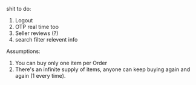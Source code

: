 shit to do:

1. Logout
2. OTP real time too
3. Seller reviews (?)
4. search filter relevent info

Assumptions:
1. You can buy only one item per Order
2. There's an infinite supply of items, anyone can keep buying again and again (1 every time).
